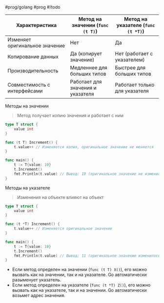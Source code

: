 #prog/golang #prog #/todo

| Характеристика                 | Метод на значении (`func (t T)`)  | Метод на указателе (`func (t *T)`) |
| ------------------------------ | --------------------------------- | ---------------------------------- |
| Изменяет оригинальное значение | Нет                               | Да                                 |
| Копирование данных             | Да (копирует значение)            | Нет (работает с указателем)        |
| Производительность             | Медленнее для больших типов       | Быстрее для больших типов          |
| Совместимость с интерфейсами   | Работает для значения и указателя | Работает только для указателя      |

Методы на значении
> Метод получает копию значения и работает с ним

```go
type T struct {
    value int
}

func (t T) Increment() {
    t.value++ // Изменяется копия, оригинальное значение не меняется
}

func main() {
    t := T{value: 10}
    t.Increment()
    fmt.Println(t.value) // Вывод: 10 (оригинальное значение не изменилось)
}
```

Методы на указателе
> Изменения на объекте влияют на объект
```go
type T struct {
    value int
}

func (t *T) Increment() {
    t.value++ // Изменяется оригинальное значение
}

func main() {
    t := T{value: 10}
    t.Increment()
    fmt.Println(t.value) // Вывод: 11 (оригинальное значение изменилось)
}
```

- Если метод определен на значении (`func (t T) X()`), его можно вызвать как на значении, так и на указателе. Go автоматически разыменует указатель.
- Если метод определен на указателе (`func (t *T) Z()`), его можно вызвать как на указателе, так и на значении. Go автоматически возьмет адрес значения.
